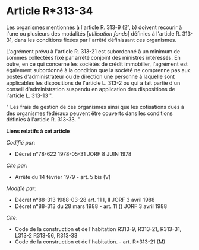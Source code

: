 # Article R*313-34

Les organismes mentionnés à l'article R. 313-9 (2°, b) doivent recourir à l'une ou plusieurs des modalités [*utilisation
fonds*] définies à l'article R. 313-31, dans les conditions fixées par l'arrêté définissant ces organismes.

L'agrément prévu à l'article R. 313-21 est subordonné à un minimum de sommes collectées fixé par arrêté conjoint des
ministres intéressés. En outre, en ce qui concerne les sociétés de crédit immobilier, l'agrément est également subordonné à
la condition que la société ne comprenne pas aux postes d'administrateur ou de direction une personne à laquelle sont
applicables les dispositions de l'article L. 313-2 ou qui a fait partie d'un conseil d'administration suspendu en application
des dispositions de l'article L. 313-13 ".

" Les frais de gestion de ces organismes ainsi que les cotisations dues à des organismes fédéraux peuvent être couverts dans
les conditions définies à l'article R. 313-33. "

**Liens relatifs à cet article**

_Codifié par_:

  - Décret n°78-622 1978-05-31 JORF 8 JUIN 1978

_Cité par_:

  - Arrêté du 14 février 1979 - art. 5 bis (V)

_Modifié par_:

  - Décret n°88-313 1988-03-28 art. 11 I, II JORF 3 avril 1988
  - Décret n°88-313 du 28 mars 1988 - art. 11 () JORF 3 avril 1988

_Cite_:

  - Code de la construction et de l'habitation R313-9, R313-21, R313-31, L313-2 R313-56, R313-33
  - Code de la construction et de l'habitation. - art. R*313-21 (M)
